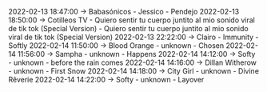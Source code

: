 2022-02-13 18:47:00 -> Babasónicos - Jessico - Pendejo
2022-02-13 18:50:00 -> Cotilleos TV - Quiero sentir tu cuerpo juntito al mio sonido viral de tik tok (Special Version) - Quiero sentir tu cuerpo juntito al mio sonido viral de tik tok (Special Version)
2022-02-13 22:22:00 -> Clairo - Immunity - Softly
2022-02-14 11:50:00 -> Blood Orange - unknown - Chosen
2022-02-14 11:56:00 -> Sampha - unknown - Happens
2022-02-14 14:12:00 -> Softy - unknown - before the rain comes
2022-02-14 14:16:00 -> Dillan Witherow - unknown - First Snow
2022-02-14 14:18:00 -> City Girl - unknown - Divine Rêverie
2022-02-14 14:22:00 -> Softy - unknown - Layover
